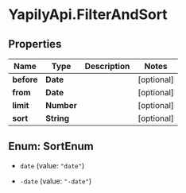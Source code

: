 # YapilyApi.FilterAndSort

## Properties
Name | Type | Description | Notes
------------ | ------------- | ------------- | -------------
**before** | **Date** |  | [optional] 
**from** | **Date** |  | [optional] 
**limit** | **Number** |  | [optional] 
**sort** | **String** |  | [optional] 


<a name="SortEnum"></a>
## Enum: SortEnum


* `date` (value: `"date"`)

* `-date` (value: `"-date"`)




